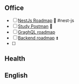 ## Office
- [ ] [NestJs Roadmap](https://dev.to/tak089/nestjs-roadmap-for-2025-5jj) 🔼  #nest-js
- [ ] [Study Postman](https://academy.postman.com/page/self-study-learning) 🔽 
- [ ] [GraghQL roadmap](https://roadmap.sh/graphql)
- [ ] [Backend roadmap](https://roadmap.sh/backend) ⏫ 
- [ ] 
## Health

## English


